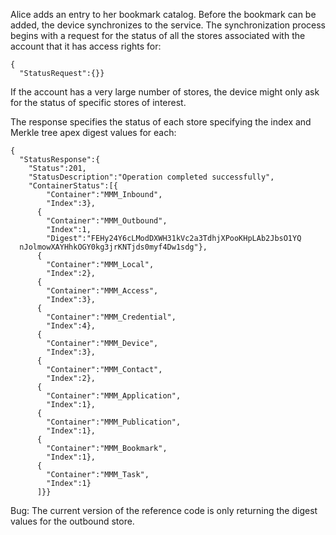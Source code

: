 
Alice adds an entry to her bookmark catalog. Before the bookmark can be 
added, the device synchronizes to the service. The synchronization process
begins with a request for the status of all the stores associated with the 
account that it has access rights for:


~~~~
{
  "StatusRequest":{}}
~~~~


If the account has a very large number of stores, the device might only 
ask for the status of specific stores of interest.

The response specifies the status of each store specifying the index and
Merkle tree apex digest values for each:


~~~~
{
  "StatusResponse":{
    "Status":201,
    "StatusDescription":"Operation completed successfully",
    "ContainerStatus":[{
        "Container":"MMM_Inbound",
        "Index":3},
      {
        "Container":"MMM_Outbound",
        "Index":1,
        "Digest":"FEHy24Y6cLModDXWH31kVc2a3TdhjXPooKHpLAb2JbsO1YQ
  nJolmowXAYHhkOGY0kg3jrKNTjds0myf4Dw1sdg"},
      {
        "Container":"MMM_Local",
        "Index":2},
      {
        "Container":"MMM_Access",
        "Index":3},
      {
        "Container":"MMM_Credential",
        "Index":4},
      {
        "Container":"MMM_Device",
        "Index":3},
      {
        "Container":"MMM_Contact",
        "Index":2},
      {
        "Container":"MMM_Application",
        "Index":1},
      {
        "Container":"MMM_Publication",
        "Index":1},
      {
        "Container":"MMM_Bookmark",
        "Index":1},
      {
        "Container":"MMM_Task",
        "Index":1}
      ]}}
~~~~


Bug: The current version of the reference code is only returning the digest 
values for the outbound store.

